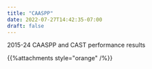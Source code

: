 ```yaml
---
title: "CAASPP"
date: 2022-07-27T14:42:35-07:00
draft: false
---
```


2015-24 CAASPP and CAST performance results

{{%attachments style="orange" /%}}

